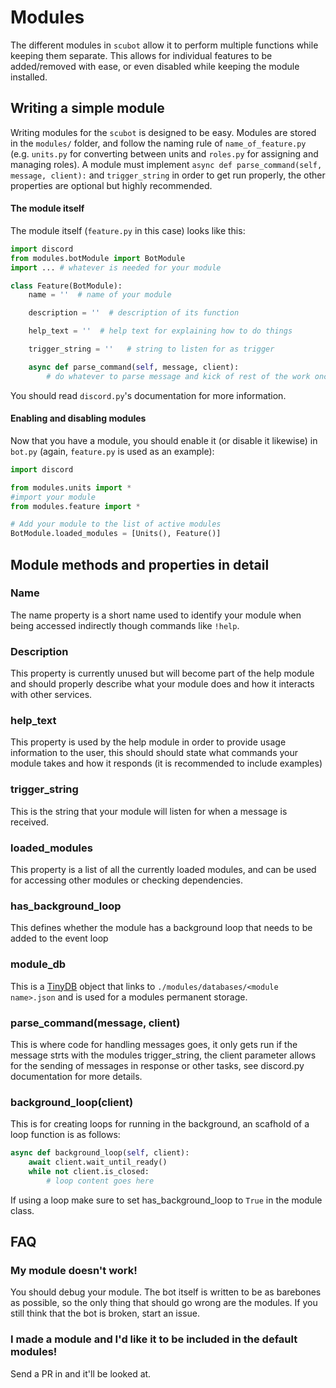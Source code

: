 # Modules
The different modules in `scubot` allow it to perform multiple functions while keeping them separate. This allows for individual features to be added/removed with ease, or even disabled while keeping the module installed.

## Writing a simple module
Writing modules for the `scubot` is designed to be easy. Modules are stored in the `modules/` folder, and follow the naming rule of `name_of_feature.py` (e.g. `units.py` for converting between units and `roles.py` for assigning and managing roles). A module must implement `async def parse_command(self, message, client):` and `trigger_string` in order to get run properly, the other properties are optional but highly recommended.
#### The module itself
The module itself (`feature.py` in this case) looks like this:
```Python
import discord
from modules.botModule import BotModule
import ... # whatever is needed for your module

class Feature(BotModule):
    name = ''  # name of your module

    description = ''  # description of its function

    help_text = ''  # help text for explaining how to do things

    trigger_string = ''   # string to listen for as trigger

    async def parse_command(self, message, client):
        # do whatever to parse message and kick of rest of the work once the module is triggered

```
You should read `discord.py`'s documentation for more information.

#### Enabling and disabling modules
Now that you have a module, you should enable it (or disable it likewise) in `bot.py` (again, `feature.py` is used as an example):
```Python
import discord

from modules.units import *
#import your module
from modules.feature import *

# Add your module to the list of active modules
BotModule.loaded_modules = [Units(), Feature()]

```

## Module methods and properties in detail
### Name
The name property is a short name used to identify your module when being accessed indirectly though commands like `!help`.
### Description
This property is currently unused but will become part of the help module and should properly describe what your module does and how it interacts with other services.
### help\_text
This property is used by the help module in order to provide usage information to the user, this should should state what commands your module takes and how it responds (it is recommended to include examples)
### trigger\_string
This is the string that your module will listen for when a message is received.
### loaded\_modules
This property is a list of all the currently loaded modules, and can be used for accessing other modules or checking dependencies.
### has\_background\_loop
This defines whether the module has a background loop that needs to be added to the event loop
### module_db
This is a [TinyDB](https://pypi.python.org/pypi/tinydb) object that links to `./modules/databases/<module name>.json` and is used for a modules permanent storage.
### parse\_command(message, client)
This is where code for handling messages goes, it only gets run if the message strts with the modules trigger\_string, the client parameter allows for the sending of messages in response or other tasks, see discord.py documentation for more details.
### background\_loop(client)
This is for creating loops for running in the background, an scafhold of a loop function is as follows:
``` Python
async def background_loop(self, client):
    await client.wait_until_ready()
    while not client.is_closed:
        # loop content goes here
```
If using a loop make sure to set has\_background\_loop to `True` in the module class.

## FAQ
### My module doesn't work!
You should debug your module. The bot itself is written to be as barebones as possible, so the only thing that should go wrong are the modules. If you still think that the bot is broken, start an issue.
### I made a module and I'd like it to be included in the default modules!
Send a PR in and it'll be looked at.
